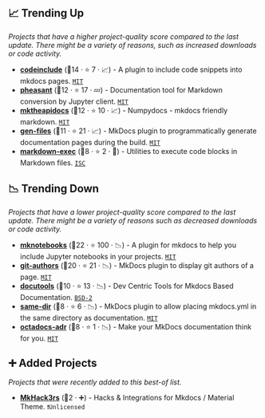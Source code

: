 ## 📈 Trending Up

_Projects that have a higher project-quality score compared to the last update. There might be a variety of reasons, such as increased downloads or code activity._

- <b><a href="https://github.com/rnorth/mkdocs-codeinclude-plugin">codeinclude</a></b> (🥈14 ·  ⭐ 7 · 📈) - A plugin to include code snippets into mkdocs pages. <code><a href="http://bit.ly/34MBwT8">MIT</a></code> <code><img src="https://cdn.icon-icons.com/icons2/1465/PNG/512/701electricplug_100845.png" style="display:inline;" width="13" height="13"></code>
- <b><a href="https://github.com/daizutabi/pheasant">pheasant</a></b> (🥈12 ·  ⭐ 17 · 💤) - Documentation tool for Markdown conversion by Jupyter client. <code><a href="http://bit.ly/34MBwT8">MIT</a></code> <code><img src="https://cdn.icon-icons.com/icons2/1465/PNG/512/701electricplug_100845.png" style="display:inline;" width="13" height="13"></code>
- <b><a href="https://github.com/greenape/mktheapidocs">mktheapidocs</a></b> (🥉12 ·  ⭐ 10 · 📈) - Numpydocs - mkdocs friendly markdown. <code><a href="http://bit.ly/34MBwT8">MIT</a></code> <code><img src="https://cdn.icon-icons.com/icons2/1465/PNG/512/701electricplug_100845.png" style="display:inline;" width="13" height="13"></code>
- <b><a href="https://github.com/oprypin/mkdocs-gen-files">gen-files</a></b> (🥈11 ·  ⭐ 21 · 📈) - MkDocs plugin to programmatically generate documentation pages during the build. <code><a href="http://bit.ly/34MBwT8">MIT</a></code> <code><img src="https://cdn.icon-icons.com/icons2/1465/PNG/512/701electricplug_100845.png" style="display:inline;" width="13" height="13"></code>
- <b><a href="https://github.com/pawamoy/markdown-exec">markdown-exec</a></b> (🥉8 ·  ⭐ 2 · 🐣) - Utilities to execute code blocks in Markdown files. <code><a href="http://bit.ly/3hkKRql">ISC</a></code> <code><img src="https://cdn.icon-icons.com/icons2/1459/PNG/512/2799201-jigsaw-processing_99781.png" style="display:inline;" width="13" height="13"></code> <code><img src="https://cdn.icon-icons.com/icons2/1465/PNG/512/701electricplug_100845.png" style="display:inline;" width="13" height="13"></code>

## 📉 Trending Down

_Projects that have a lower project-quality score compared to the last update. There might be a variety of reasons such as decreased downloads or code activity._

- <b><a href="https://github.com/greenape/mknotebooks">mknotebooks</a></b> (🥇22 ·  ⭐ 100 · 📉) - A plugin for mkdocs to help you include Jupyter notebooks in your projects. <code><a href="http://bit.ly/34MBwT8">MIT</a></code> <code><img src="https://cdn.icon-icons.com/icons2/1465/PNG/512/701electricplug_100845.png" style="display:inline;" width="13" height="13"></code>
- <b><a href="https://github.com/timvink/mkdocs-git-authors-plugin">git-authors</a></b> (🥈20 ·  ⭐ 21 · 📉) - MkDocs plugin to display git authors of a page. <code><a href="http://bit.ly/34MBwT8">MIT</a></code> <code><img src="https://cdn.icon-icons.com/icons2/1465/PNG/512/701electricplug_100845.png" style="display:inline;" width="13" height="13"></code>
- <b><a href="https://github.com/axiros/docutools">docutools</a></b> (🥉10 ·  ⭐ 13 · 📉) - Dev Centric Tools for Mkdocs Based Documentation. <code><a href="http://bit.ly/3rqEWVr">BSD-2</a></code> <code><img src="https://cdn.icon-icons.com/icons2/1465/PNG/512/701electricplug_100845.png" style="display:inline;" width="13" height="13"></code>
- <b><a href="https://github.com/oprypin/mkdocs-same-dir">same-dir</a></b> (🥈8 ·  ⭐ 6 · 📉) - MkDocs plugin to allow placing mkdocs.yml in the same directory as documentation. <code><a href="http://bit.ly/34MBwT8">MIT</a></code> <code><img src="https://cdn.icon-icons.com/icons2/1465/PNG/512/701electricplug_100845.png" style="display:inline;" width="13" height="13"></code>
- <b><a href="https://github.com/octadocs/octadocs">octadocs-adr</a></b> (🥉8 ·  ⭐ 1 · 📉) - Make your MkDocs documentation think for you. <code><a href="http://bit.ly/34MBwT8">MIT</a></code> <code><img src="https://cdn.icon-icons.com/icons2/1465/PNG/512/701electricplug_100845.png" style="display:inline;" width="13" height="13"></code>

## ➕ Added Projects

_Projects that were recently added to this best-of list._

- <b><a href="https://eskool.gitlab.io/mkhack3rs/">MkHack3rs</a></b> (🥉2 · ➕) - Hacks & Integrations for Mkdocs / Material Theme. <code>❗Unlicensed</code> <code><img src="https://cdn.icon-icons.com/icons2/1448/PNG/512/42498factory_99134.png" style="display:inline;" width="13" height="13"></code>

